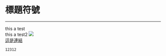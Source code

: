 # 標題符號
---
this a test<br>
this a test2
![](https://upload.wikimedia.org/wikipedia/commons/thumb/c/c2/GitHub_Invertocat_Logo.svg/800px-GitHub_Invertocat_Logo.svg.png)<br>
[這是連結](https://upload.wikimedia.org/wikipedia/commons/thumb/c/c2/GitHub_Invertocat_Logo.svg/800px-GitHub_Invertocat_Logo.svg.png)
```
12312
```
